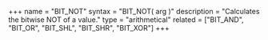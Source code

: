 +++
name = "BIT_NOT"
syntax = "BIT_NOT( arg <INTEGER> )"
description = "Calculates the bitwise NOT of a value."
type = "arithmetical"
related = ["BIT_AND", "BIT_OR", "BIT_SHL", "BIT_SHR", "BIT_XOR"]
+++

